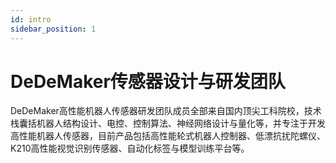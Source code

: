 ```yaml
---
id: intro
sidebar_position: 1
---
```


# DeDeMaker传感器设计与研发团队

<!-- ## 希望可以用项目的形式去学习一门新的技术 -->

DeDeMaker高性能机器人传感器研发团队成员全部来自国内顶尖工科院校，技术栈囊括机器人结构设计、电控、控制算法、神经网络设计与量化等，并专注于开发高性能机器人传感器，目前产品包括高性能轮式机器人控制器、低漂抗扰陀螺仪、K210高性能视觉识别传感器、自动化标签与模型训练平台等。